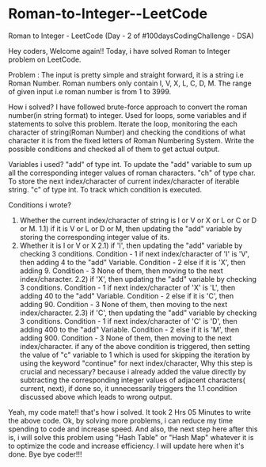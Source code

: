 # Roman-to-Integer--LeetCode
Roman to Integer - LeetCode (Day - 2 of #100daysCodingChallenge - DSA)

Hey coders, Welcome again!!
Today, i have solved Roman to Integer problem on LeetCode. 

Problem : 
The input is pretty simple and straight forward, it is a string i.e Roman Number. Roman numbers only contain I, V, X, L, C, D, M. The range of given input i.e roman number is from 1 to 3999. 

How i solved?
I have followed brute-force approach to convert the roman number(in string format) to integer. Used for loops, some variables and if statements to solve this problem. Iterate the loop, monitoring the each character of string(Roman Number) and checking the conditions of what character it is from the fixed letters of Roman Numbering System. Write the possible conditions and checked all of them to get actual output.

Variables i used?
"add" of type int.
To update the "add" variable to sum up all the corresponding integer values of roman characters.
"ch" of type char.
To store the next index/character of current index/character of iterable string.
"c" of type int.
To track which condition is executed.

Conditions i wrote?
1) Whether the current index/character of string is I or V or X or L or C or D or M.
   1.1) if it is V or L or D or M, then updating the "add" variable by storing the corresponding integer value of its.
2) Whether it is I or V or X
   2.1) if 'I', then updating the "add" variable by checking 3 conditions.
        Condition - 1
        if next index/character of 'I' is 'V', then adding 4 to the "add" Variable.
        Condition - 2 
        else if it is 'X', then adding 9.
        Condition - 3
        None of them, then moving to the next index/character.
   2.2) if 'X', then updating the "add" variable by checking 3 conditions.
        Condition - 1
        if next index/character of 'X' is 'L', then adding 40 to the "add" Variable.
        Condition - 2 
        else if it is 'C', then adding 90.
        Condition - 3
        None of them, then moving to the next index/character.
   2.3) if 'C', then updating the "add" variable by checking 3 conditions.
        Condition - 1
        if next index/character of 'C' is 'D', then adding 400 to the "add" Variable.
        Condition - 2 
        else if it is 'M', then adding 900.
        Condition - 3
        None of them, then moving to the next index/character.
   if any of the above condition is triggered, then setting the value of "c" variable to 1 which is used for skipping the iteration by using the keyword "continue" for next index/character, Why this step is 
   crucial and necessary? because i already added the value directly by subtracting the corresponding integer values of adjacent characters( current, next), if done so, it unnecessarily triggers the 1.1 condition 
   discussed above which leads to wrong output.


Yeah, my code mate!! that's how i solved. It took 2 Hrs 05 Minutes to write the above code. Ok, by solving more problems, i can reduce my time spending to code and increase speed. And also, the next step here after this is, i will solve this problem using "Hash Table" or "Hash Map" whatever it is to optimize the code and increase efficiency. I will update here when it's done. Bye bye coder!!!

